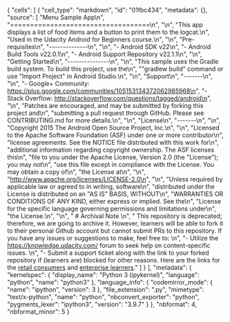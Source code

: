 {
 "cells": [
  {
   "cell_type": "markdown",
   "id": "01fbc434",
   "metadata": {},
   "source": [
    "Menu Sample App\n",
    "===================================\n",
    "\n",
    "This app displays a list of food items and a button to print them to the logcat.\n",
    "Used in the Udacity Android for Beginners course.\n",
    "\n",
    "Pre-requisites\n",
    "--------------\n",
    "\n",
    "- Android SDK v22\n",
    "- Android Build Tools v22.0.1\n",
    "- Android Support Repository v22.1.1\n",
    "\n",
    "Getting Started\n",
    "---------------\n",
    "\n",
    "This sample uses the Gradle build system. To build this project, use the\n",
    "\"gradlew build\" command or use \"Import Project\" in Android Studio.\n",
    "\n",
    "Support\n",
    "-------\n",
    "\n",
    "- Google+ Community: https://plus.google.com/communities/105153134372062985968\n",
    "- Stack Overflow: http://stackoverflow.com/questions/tagged/android\n",
    "\n",
    "Patches are encouraged, and may be submitted by forking this project and\n",
    "submitting a pull request through GitHub. Please see CONTRIBUTING.md for more details.\n",
    "\n",
    "License\n",
    "-------\n",
    "\n",
    "Copyright 2015 The Android Open Source Project, Inc.\n",
    "\n",
    "Licensed to the Apache Software Foundation (ASF) under one or more contributor\n",
    "license agreements.  See the NOTICE file distributed with this work for\n",
    "additional information regarding copyright ownership.  The ASF licenses this\n",
    "file to you under the Apache License, Version 2.0 (the \"License\"); you may not\n",
    "use this file except in compliance with the License.  You may obtain a copy of\n",
    "the License at\n",
    "\n",
    "http://www.apache.org/licenses/LICENSE-2.0\n",
    "\n",
    "Unless required by applicable law or agreed to in writing, software\n",
    "distributed under the License is distributed on an \"AS IS\" BASIS, WITHOUT\n",
    "WARRANTIES OR CONDITIONS OF ANY KIND, either express or implied.  See the\n",
    "License for the specific language governing permissions and limitations under\n",
    "the License.\n",
    "\n",
    " # Archival Note \n",
    " This repository is deprecated; therefore, we are going to archive it. However, learners will be able to fork it to their personal Github account but cannot submit PRs to this repository. If you have any issues or suggestions to make, feel free to: \n",
    "- Utilize the https://knowledge.udacity.com/ forum to seek help on content-specific issues. \n",
    "- Submit a support ticket along with the link to your forked repository if (learners are) blocked for other reasons. Here are the links for the [retail consumers](https://udacity.zendesk.com/hc/en-us/requests/new) and [enterprise learners](https://udacityenterprise.zendesk.com/hc/en-us/requests/new?ticket_form_id=360000279131)."
   ]
  }
 ],
 "metadata": {
  "kernelspec": {
   "display_name": "Python 3 (ipykernel)",
   "language": "python",
   "name": "python3"
  },
  "language_info": {
   "codemirror_mode": {
    "name": "ipython",
    "version": 3
   },
   "file_extension": ".py",
   "mimetype": "text/x-python",
   "name": "python",
   "nbconvert_exporter": "python",
   "pygments_lexer": "ipython3",
   "version": "3.9.7"
  }
 },
 "nbformat": 4,
 "nbformat_minor": 5
}
